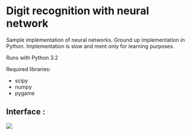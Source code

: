 # Digit recognition with neural network 


Sample implementation of neural networks.
Ground up implementation in Python.
Implementation is slow and ment only for learning purposes.

Runs with Python 3.2

Required libraries:
 - scipy
 - numpy
 - pygame

## Interface :
![](https://raw.githubusercontent.com/ManoBalaR/Soft-Computing-Project/master/Screenshot.png)
